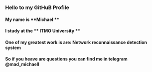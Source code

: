 ### Hello to my **GitHuB** Profile 
#### My name is **Michael **
#### I study at the ** ITMO University **
#### One of my greatest work is are: **Network reconnaissance detection system**
#### So if you heave are questions you can find me in telegram **@mad_michaell**
